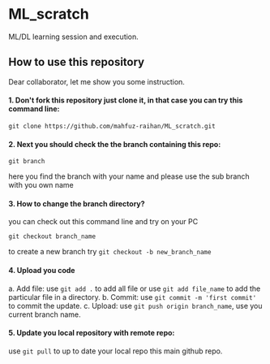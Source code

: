 # ML_scratch
ML/DL learning session and execution.



## **How to use this repository**

Dear collaborator,
let me show you some instruction.

#### 1. Don't fork this repository just clone it, in that case you can try this command line:
```
git clone https://github.com/mahfuz-raihan/ML_scratch.git
```
#### 2. Next you should check the the branch containing this repo:
```
git branch 
```
here you find the branch with your name and please use the sub branch with you own name

#### 3. How to change the branch directory?
you can check out this command line and try on your PC
```
git checkout branch_name
```
to create a new branch try ```git checkout -b new_branch_name```
#### 4. Upload you code
a. Add file: use ```git add .``` to add all file or use ```git add file_name``` to add the particular file in a directory.
b. Commit: use ```git commit -m 'first commit'``` to commit the update.
c. Upload: use ```git push origin branch_name```, use you current branch name. 

#### 5. Update you local repository with remote repo:
use ```git pull``` to up to date your local repo this main github repo. 